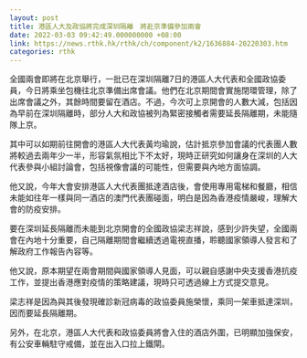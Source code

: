 ```yaml
---
layout: post
title: 港區人大及政協將完成深圳隔離　將赴京準備參加兩會
date: 2022-03-03 09:42:49.000000000 +08:00
link: https://news.rthk.hk/rthk/ch/component/k2/1636884-20220303.htm
categories: rthk
---
```


全國兩會即將在北京舉行，一批已在深圳隔離7日的港區人大代表和全國政協委員，今日將乘坐包機往北京準備出席會議。他們在北京期間會實施閉環管理，除了出席會議之外，其餘時間要留在酒店。不過，今次可上京開會的人數大減，包括因為早前在深圳隔離時，部分人大和政協被列為緊密接觸者需要延長隔離期，未能隨隊上京。

其中可以如期前往開會的港區人大代表黃均瑜說，估計抵京參加會議的代表團人數將較過去兩年少一半，形容氣氛相比下不太好，現時正研究如何讓身在深圳的人大代表參與小組討論會，包括視像會議的可能性，但需要與內地方面協調。

他又說，今年大會安排港區人大代表團抵達酒店後，會使用專用電梯和餐廳，相信未能如往年一樣與同一酒店的澳門代表團碰面，明白是因為香港疫情嚴峻，理解大會的防疫安排。

要在深圳延長隔離而未能到北京開會的全國政協梁志祥說，感到少許失望，全國兩會在內地十分重要，自己隔離期間會繼續透過電視直播，聆聽國家領導人發言和了解政府工作報告內容等。

他又說，原本期望在兩會期間與國家領導人見面，可以親自感謝中央支援香港抗疫工作，並提出香港應對疫情的策略建議，現時只可透過線上方式提交意見。

梁志祥是因為與其後發現確診新冠病毒的政協委員施榮懷，乘同一架車抵達深圳，因而要延長隔離期。

另外，在北京，港區人大代表和政協委員將會入住的酒店外圍，已明顯加強保安，有公安車輛駐守戒備，並在出入口拉上鐵閘。
